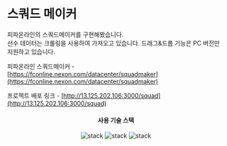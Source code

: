 <h1>스쿼드 메이커</h1>

피파온라인의 스쿼드메이커를 구현해봤습니다.   
선수 데이터는 크롤링을 사용하여 가져오고 있습니다.
드래그&드롭 기능은 PC 버전만 지원하고 있습니다.

피파온라인 스쿼드메이커 - [https://fconline.nexon.com/datacenter/squadmaker](https://fconline.nexon.com/datacenter/squadmaker)

프로젝트 배포 링크 - [http://13.125.202.106:3000/squad](http://13.125.202.106:3000/squad)

<div align="center">
    <div align="center">
        <h4>사용 기술 스택</h4>
    </div>
    <div align="center">
        <img src="https://img.shields.io/badge/React-61DAFB?style=flat&logo=React&logoColor=white" alt="stack"/>
        <img src="https://img.shields.io/badge/TypeScript-3178C6?style=flat&logo=TypeScript&logoColor=white" alt="stack"/>
        <img src="https://img.shields.io/badge/Next.js-000000?style=flat&logo=Next.js&logoColor=white" alt="stack"/>
    </div>
</div>

